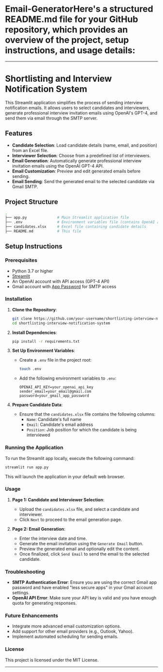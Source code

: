 # Email-GeneratorHere's a structured **README.md** file for your GitHub repository, which provides an overview of the project, setup instructions, and usage details:

---

# Shortlisting and Interview Notification System

This Streamlit application simplifies the process of sending interview notification emails. It allows users to select candidates and interviewers, generate professional interview invitation emails using OpenAI's GPT-4, and send them via email through the SMTP server.

## Features
- **Candidate Selection**: Load candidate details (name, email, and position) from an Excel file.
- **Interviewer Selection**: Choose from a predefined list of interviewers.
- **Email Generation**: Automatically generate professional interview invitation emails using the OpenAI GPT-4 API.
- **Email Customization**: Preview and edit generated emails before sending.
- **Email Sending**: Send the generated email to the selected candidate via Gmail SMTP.

## Project Structure
```bash
.
├── app.py              # Main Streamlit application file
├── .env                # Environment variables file (contains OpenAI and SMTP credentials)
├── candidates.xlsx     # Excel file containing candidate details
├── README.md           # This file
```

## Setup Instructions

### Prerequisites

- Python 3.7 or higher
- [Streamlit](https://streamlit.io/)
- An OpenAI account with API access (GPT-4 API)
- Gmail account with [App Password](https://support.google.com/accounts/answer/185833?hl=en) for SMTP access

### Installation

1. **Clone the Repository**:
    ```bash
    git clone https://github.com/your-username/shortlisting-interview-notification-system.git
    cd shortlisting-interview-notification-system
    ```

2. **Install Dependencies**:
    ```bash
    pip install -r requirements.txt
    ```

3. **Set Up Environment Variables**:

    - Create a `.env` file in the project root:
      ```bash
      touch .env
      ```

    - Add the following environment variables to `.env`:
      ```
      OPENAI_API_KEY=your_openai_api_key
      sender_email=your_email@gmail.com
      password=your_gmail_app_password
      ```

4. **Prepare Candidate Data**:
    - Ensure that the `candidates.xlsx` file contains the following columns:
        - `Name`: Candidate's full name
        - `Email`: Candidate's email address
        - `Position`: Job position for which the candidate is being interviewed

### Running the Application

To run the Streamlit app locally, execute the following command:

```bash
streamlit run app.py
```

This will launch the application in your default web browser.

### Usage

1. **Page 1: Candidate and Interviewer Selection**:
    - Upload the `candidates.xlsx` file, and select a candidate and interviewer.
    - Click `Next` to proceed to the email generation page.

2. **Page 2: Email Generation**:
    - Enter the interview date and time.
    - Generate the email invitation using the `Generate Email` button.
    - Preview the generated email and optionally edit the content.
    - Once finalized, click `Send Email` to send the email to the selected candidate.

### Troubleshooting

- **SMTP Authentication Error**: Ensure you are using the correct Gmail app password and have enabled "less secure apps" in your Gmail account settings.
- **OpenAI API Error**: Make sure your API key is valid and you have enough quota for generating responses.

### Future Enhancements

- Integrate more advanced email customization options.
- Add support for other email providers (e.g., Outlook, Yahoo).
- Implement automated scheduling for sending emails.

### License

This project is licensed under the MIT License.

---

